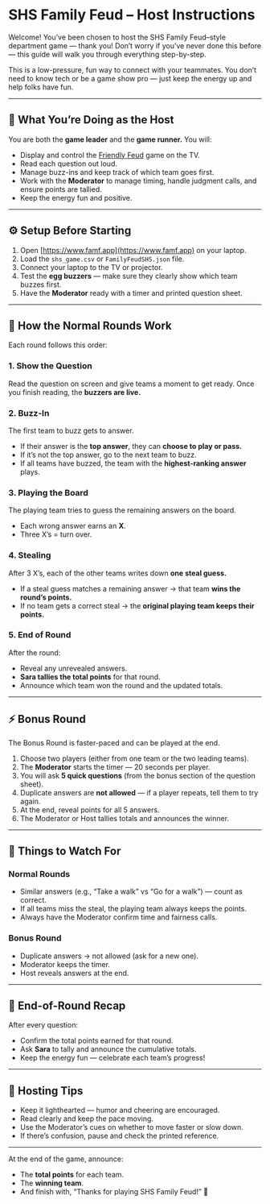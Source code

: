 # SHS Family Feud – Host Instructions

Welcome! You’ve been chosen to host the SHS Family Feud–style department game — thank you! Don’t worry if you’ve never done this before — this guide will walk you through everything step-by-step.

This is a low-pressure, fun way to connect with your teammates. You don’t need to know tech or be a game show pro — just keep the energy up and help folks have fun.

---

## 🎤 What You’re Doing as the Host

You are both the **game leader** and the **game runner.** You will:

* Display and control the [Friendly Feud](https://www.famf.app) game on the TV.
* Read each question out loud.
* Manage buzz-ins and keep track of which team goes first.
* Work with the **Moderator** to manage timing, handle judgment calls, and ensure points are tallied.
* Keep the energy fun and positive.

---

## ⚙️ Setup Before Starting

1. Open [https://www.famf.app](https://www.famf.app) on your laptop.
2. Load the `shs_game.csv` or `FamilyFeudSHS.json` file.
3. Connect your laptop to the TV or projector.
4. Test the **egg buzzers** — make sure they clearly show which team buzzes first.
5. Have the **Moderator** ready with a timer and printed question sheet.

---

## 🏁 How the Normal Rounds Work

Each round follows this order:

### 1. Show the Question

Read the question on screen and give teams a moment to get ready. Once you finish reading, the **buzzers are live.**

### 2. Buzz-In

The first team to buzz gets to answer.

* If their answer is the **top answer**, they can **choose to play or pass.**
* If it’s not the top answer, go to the next team to buzz.
* If all teams have buzzed, the team with the **highest-ranking answer** plays.

### 3. Playing the Board

The playing team tries to guess the remaining answers on the board.

* Each wrong answer earns an **X**.
* Three X’s = turn over.

### 4. Stealing

After 3 X’s, each of the other teams writes down **one steal guess.**

* If a steal guess matches a remaining answer → that team **wins the round’s points.**
* If no team gets a correct steal → the **original playing team keeps their points.**

### 5. End of Round

After the round:

* Reveal any unrevealed answers.
* **Sara tallies the total points** for that round.
* Announce which team won the round and the updated totals.

---

## ⚡ Bonus Round

The Bonus Round is faster-paced and can be played at the end.

1. Choose two players (either from one team or the two leading teams).
2. The **Moderator** starts the timer — 20 seconds per player.
3. You will ask **5 quick questions** (from the bonus section of the question sheet).
4. Duplicate answers are **not allowed** — if a player repeats, tell them to try again.
5. At the end, reveal points for all 5 answers.
6. The Moderator or Host tallies totals and announces the winner.

---

## 🧠 Things to Watch For

### Normal Rounds

* Similar answers (e.g., “Take a walk” vs “Go for a walk”) — count as correct.
* If all teams miss the steal, the playing team always keeps the points.
* Always have the Moderator confirm time and fairness calls.

### Bonus Round

* Duplicate answers → not allowed (ask for a new one).
* Moderator keeps the timer.
* Host reveals answers at the end.

---

## 🧾 End-of-Round Recap

After every question:

* Confirm the total points earned for that round.
* Ask **Sara** to tally and announce the cumulative totals.
* Keep the energy fun — celebrate each team’s progress!

---

## 🎉 Hosting Tips

* Keep it lighthearted — humor and cheering are encouraged.
* Read clearly and keep the pace moving.
* Use the Moderator’s cues on whether to move faster or slow down.
* If there’s confusion, pause and check the printed reference.

---

At the end of the game, announce:

* The **total points** for each team.
* The **winning team**.
* And finish with, “Thanks for playing SHS Family Feud!” 🎊
